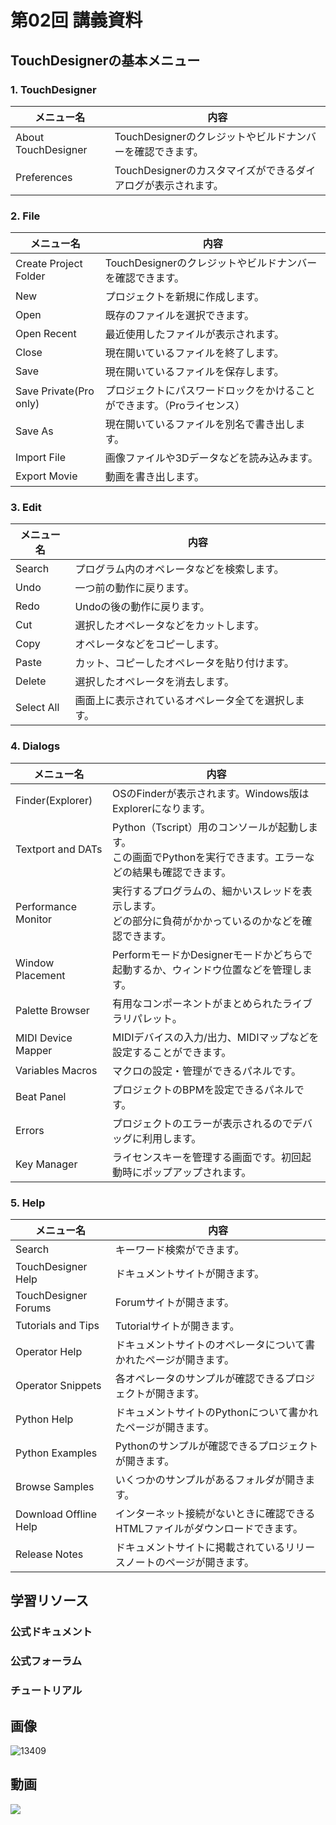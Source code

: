 # 第02回 講義資料

## TouchDesignerの基本メニュー
### 1. TouchDesigner

|  メニュー名  |  内容  |
| ---- | ---- |
| About TouchDesigner | TouchDesignerのクレジットやビルドナンバーを確認できます。|
| Preferences | TouchDesignerのカスタマイズができるダイアログが表示されます。|

### 2. File

|  メニュー名  |  内容  |
| ---- | ---- |
| Create Project Folder | TouchDesignerのクレジットやビルドナンバーを確認できます。|
| New | プロジェクトを新規に作成します。 |
| Open | 既存のファイルを選択できます。 |
| Open Recent | 最近使用したファイルが表示されます。 |
| Close | 現在開いているファイルを終了します。 |
| Save | 現在開いているファイルを保存します。 |
| Save Private(Pro only) | プロジェクトにパスワードロックをかけることができます。（Proライセンス） |
| Save As | 現在開いているファイルを別名で書き出します。 |
| Import File | 画像ファイルや3Dデータなどを読み込みます。 |
| Export Movie | 動画を書き出します。 |

### 3. Edit

|  メニュー名  |  内容  |
| ---- | ---- |
| Search | プログラム内のオペレータなどを検索します。 |
| Undo | 一つ前の動作に戻ります。 |
| Redo | Undoの後の動作に戻ります。 |
| Cut | 選択したオペレータなどをカットします。 |
| Copy | オペレータなどをコピーします。 |
| Paste | カット、コピーしたオペレータを貼り付けます。 |
| Delete | 選択したオペレータを消去します。 |
| Select All | 画面上に表示されているオペレータ全てを選択します。 |

### 4. Dialogs

|  メニュー名  |  内容  |
| ---- | ---- |
| Finder(Explorer) | OSのFinderが表示されます。Windows版はExplorerになります。 |
| Textport and DATs | Python（Tscript）用のコンソールが起動します。<br/>この画面でPythonを実行できます。エラーなどの結果も確認できます。 |
| Performance Monitor | 実行するプログラムの、細かいスレッドを表示します。<br/>どの部分に負荷がかかっているのかなどを確認できます。 |
| Window Placement | PerformモードかDesignerモードかどちらで起動するか、ウィンドウ位置などを管理します。 |
| Palette Browser | 有用なコンポーネントがまとめられたライブラリパレット。 |
| MIDI Device Mapper | MIDIデバイスの入力/出力、MIDIマップなどを設定することができます。 |
| Variables Macros | マクロの設定・管理ができるパネルです。 |
| Beat Panel | プロジェクトのBPMを設定できるパネルです。 |
| Errors | プロジェクトのエラーが表示されるのでデバッグに利用します。 |
| Key Manager | ライセンスキーを管理する画面です。初回起動時にポップアップされます。 |

### 5. Help

|  メニュー名  |  内容  |
| ---- | ---- |
| Search | キーワード検索ができます。 |
| TouchDesigner Help | ドキュメントサイトが開きます。 |
| TouchDesigner Forums | Forumサイトが開きます。 |
| Tutorials and Tips | Tutorialサイトが開きます。 |
| Operator Help | ドキュメントサイトのオペレータについて書かれたページが開きます。 |
| Operator Snippets | 各オペレータのサンプルが確認できるプロジェクトが開きます。 |
| Python Help | ドキュメントサイトのPythonについて書かれたページが開きます。 |
| Python Examples | Pythonのサンプルが確認できるプロジェクトが開きます。 |
| Browse Samples | いくつかのサンプルがあるフォルダが開きます。 |
| Download Offline Help | インターネット接続がないときに確認できるHTMLファイルがダウンロードできます。 |
| Release Notes | ドキュメントサイトに掲載されているリリースノートのページが開きます。 |

## 学習リソース

### 公式ドキュメント

### 公式フォーラム

### チュートリアル


## 画像
![13409](https://user-images.githubusercontent.com/1692957/115147402-c1631700-a095-11eb-9da8-1f5d49b262ae.jpg)

## 動画
[![](https://img.youtube.com/vi/A2UwK7jrqoo/0.jpg)](https://www.youtube.com/watch?v=A2UwK7jrqoo)
